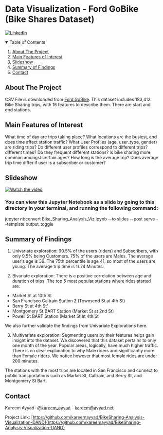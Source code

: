 
# Data Visualization - Ford GoBike (Bike Shares Dataset)

[![LinkedIn][linkedin-shield]][linkedin-url]
<!-- TABLE OF CONTENTS -->
<details open="open">
  <summary>Table of Contents</summary>
  <ol>
    <li>
      <a href="#about-the-project">About The Project</a>
    </li>
    <li>
      <a href="#main-features-of-interest">Main Features of Interest</a>
    </li>
    <li>
    <a href="#slideshow">Slideshow</a>
  </li>
 <li>
 <a href="#summary-of-findings">Summary of Findings</a>
    <li><a href="#contact">Contact</a></li>
  </ol>
</details>

## About The Project
CSV File is downloaded from [Ford GoBike](https://video.udacity-data.com/topher/2020/October/5f91cf38_201902-fordgobike-tripdata/201902-fordgobike-tripdata.csv). This dataset includes 183,412 Bike Sharing trips, with 16 features to describe them. There are start and end stations.

## Main Features of Interest
What time of day are trips taking place?
What locations are the busiest, and does time affect station traffic?
What User Profiles (age, user_type, gender) are riding trips?
Do different user profiles correspond to different trips? different times? Do they frequent different stations?
Is bike sharing more common amongst certain ages?
How long is the average trip?
Does average trip time differ if user is a subscriber or customer?

## Slideshow
[![Watch the video](https://user-images.githubusercontent.com/80590275/113487551-d2266100-94c9-11eb-8e12-2289df9e9b4c.gif)](https://user-images.githubusercontent.com/80590275/113487492-6c39d980-94c9-11eb-92d9-74f1f4228703.mp4)

### You can view this Jupyter Notebook as a slide by going to this directory in your terminal, and running the following command:
jupyter nbconvert Bike_Sharing_Analysis_Viz.ipynb --to slides --post serve --template output_toggle

## Summary of Findings
1. Univariate exploration: 90.5% of the users (riders) and Subscribers, with only 9.5% being Customers. 75% of the users are Males. The average user's age is 36. The 75th percentile is age 41, so most of the users are young. The average trip time is 11.74 Minutes.


2. Bivariate exploration: There is a positive correlation between age and duration of trips. The top 5 most popular stations where rides started are: 
-  Market St at 10th St
-  San Francisco Caltrain Station 2  (Townsend St at 4th St)
-  Berry St at 4th St'
-  Montgomery St BART Station (Market St at 2nd St)
-  Powell St BART Station (Market St at 4th St

We also further validate the findings from Univariate Explorations here.

3. Multivariate exploration: Segmenting users by their features helps gain insight into the dataset. We discovered that this dataset pertains to only one month of the year. Popular areas, logically, have much higher traffic. There is no clear explanation to why Male riders and significantly more than Female riders. We notice however that most female rides are under 200 minutes.

 
The stations with the most trips are located in San Francisco and connect to public transportations such as Market St, Caltrain, and Berry St, and Montgomery St Bart.

<!-- CONTACT -->
## Contact

Kareem Ayyad- [@kareem_ayyad](https://twitter.com/kareem_ayyad) - kareem@ayyad.net

Project Link: [https://github.com/kareemayyad/BikeSharing-Analysis-Visualization-DAND](https://github.com/kareemayyad/BikeSharing-Analysis-Visualization-DAND)

[linkedin-shield]: https://img.shields.io/badge/-LinkedIn-black.svg?style=for-the-badge&logo=linkedin&colorB=555
[linkedin-url]: https://www.linkedin.com/in/kareemayyad/
